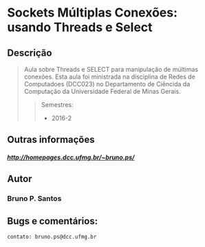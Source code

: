 Sockets Múltiplas Conexões: usando Threads e Select
=====================================
## Descrição

> Aula sobre Threads e SELECT para manipulação de múltimas conexões.
> Esta aula foi ministrada na disciplina de Redes de Computadoes (DCC023) no Departamento de Ciêncida da Computação da Universidade Federal de Minas Gerais.
> > Semestres:
> > * 2016-2

## Outras informações

##### http://homepages.dcc.ufmg.br/~bruno.ps/

## Autor
### Bruno P. Santos

## Bugs e comentários:

```sh
contato: bruno.ps@dcc.ufmg.br
```
